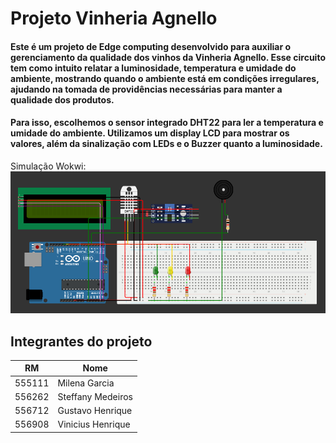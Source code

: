# Projeto Vinheria Agnello
#### Este é um projeto de Edge computing desenvolvido para auxiliar o gerenciamento da qualidade dos vinhos da Vinheria Agnello. Esse circuito tem como intuito relatar a luminosidade, temperatura e umidade do ambiente, mostrando quando o ambiente está em condições irregulares, ajudando na tomada de providências necessárias para manter a qualidade dos produtos.
#### Para isso, escolhemos o sensor integrado DHT22 para ler a temperatura e umidade do ambiente. Utilizamos um display LCD para mostrar os valores, além da sinalização com LEDs e o Buzzer quanto a luminosidade.

Simulação Wokwi: ![Circuito](circuito-img.png)

## Integrantes do projeto
RM   | Nome
------- | ------
555111 | Milena Garcia
556262 | Steffany Medeiros
556712 | Gustavo Henrique
556908 | Vinicius Henrique
